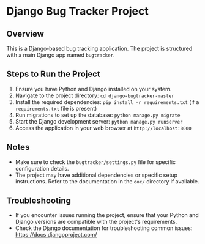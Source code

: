 # Django Bug Tracker Project

## Overview
This is a Django-based bug tracking application. The project is structured with a main Django app named `bugtracker`.

## Steps to Run the Project
1. Ensure you have Python and Django installed on your system.
2. Navigate to the project directory: `cd django-bugtracker-master`
3. Install the required dependencies: `pip install -r requirements.txt` (if a `requirements.txt` file is present)
4. Run migrations to set up the database: `python manage.py migrate`
5. Start the Django development server: `python manage.py runserver`
6. Access the application in your web browser at `http://localhost:8000`

## Notes
- Make sure to check the `bugtracker/settings.py` file for specific configuration details.
- The project may have additional dependencies or specific setup instructions. Refer to the documentation in the `doc/` directory if available.

## Troubleshooting
- If you encounter issues running the project, ensure that your Python and Django versions are compatible with the project's requirements.
- Check the Django documentation for troubleshooting common issues: https://docs.djangoproject.com/
